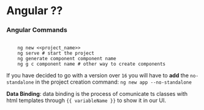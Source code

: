 # Angular ??


### Angular Commands

```shell

    ng new <<project_name>>
    ng serve # start the project
    ng generate component component name 
    ng g c component name # other way to create components
```

If you have decided to go with a version over `16` you will have to **add** the ``no-standalone`` in the project creation command: `ng new app --no-standalone`

**Data Binding**: data binding is the process of comunicate ts classes with html templates through `{{ variableName }}` to show it in our UI.



